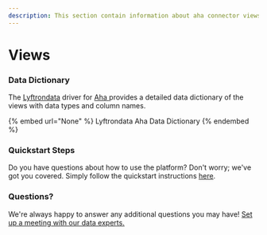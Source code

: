 ```yaml
---
description: This section contain information about aha connector views information
---
```


# Views

### Data Dictionary

The [Lyftrondata](https://www.lyftrondata.com/) driver for [Aha](None/)[ ](https://www.lyftrondata.com/integration/aha/)provides a detailed data dictionary of the views with data types and column names.

{% embed url="None" %}
Lyftrondata Aha Data Dictionary
{% endembed %}

### Quickstart Steps

Do you have questions about how to use the platform? Don't worry; we've got you covered. Simply follow the quickstart instructions [here](../README.md).

### Questions? <a href="#questions" id="questions"></a>

We're always happy to answer any additional questions you may have! [Set up a meeting with our data experts.](https://www.lyftrondata.com/book-a-meeting/)


